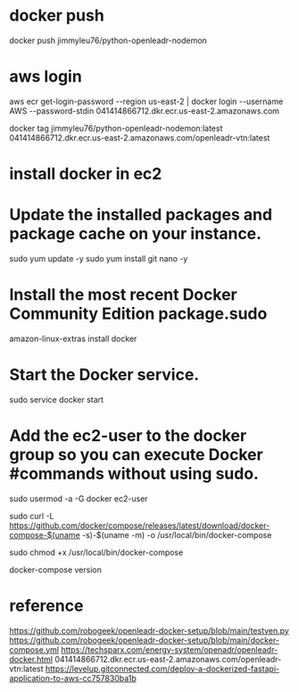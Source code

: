 # docker push

docker push jimmyleu76/python-openleadr-nodemon

# aws login

aws ecr get-login-password --region us-east-2 | docker login --username AWS --password-stdin 041414866712.dkr.ecr.us-east-2.amazonaws.com

docker tag jimmyleu76/python-openleadr-nodemon:latest 041414866712.dkr.ecr.us-east-2.amazonaws.com/openleadr-vtn:latest

# install docker in ec2

# Update the installed packages and package cache on your instance.

sudo yum update -y
sudo yum install git nano -y

# Install the most recent Docker Community Edition package.sudo

amazon-linux-extras install docker

# Start the Docker service.

sudo service docker start

# Add the ec2-user to the docker group so you can execute Docker #commands without using sudo.

sudo usermod -a -G docker ec2-user

sudo curl -L https://github.com/docker/compose/releases/latest/download/docker-compose-$(uname -s)-$(uname -m) -o /usr/local/bin/docker-compose

sudo chmod +x /usr/local/bin/docker-compose

docker-compose version

# reference

https://github.com/robogeek/openleadr-docker-setup/blob/main/testven.py
https://github.com/robogeek/openleadr-docker-setup/blob/main/docker-compose.yml
https://techsparx.com/energy-system/openadr/openleadr-docker.html
041414866712.dkr.ecr.us-east-2.amazonaws.com/openleadr-vtn:latest
https://levelup.gitconnected.com/deploy-a-dockerized-fastapi-application-to-aws-cc757830ba1b
